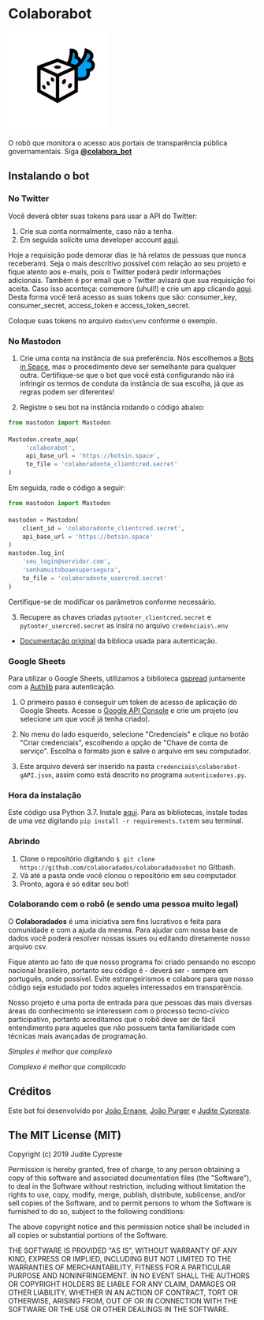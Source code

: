 # Colaborabot


<a href="https://twitter.com/colaboradados"> <img src="colaboradados_twitter_logo.png" width="200"></a>

O robô que monitora o acesso aos portais de transparência pública governamentais.
Siga [**@colabora_bot**](https://twitter.com/colabora_bot)

## Instalando o bot

### No Twitter

Você deverá obter suas tokens para usar a API do Twitter: 

1. Crie sua conta normalmente, caso não a tenha. 
2. Em seguida solicite uma developer account [aqui](https://developer.twitter.com/en/apply/user). 

Hoje a requisição pode demorar dias (e há relatos de pessoas que nunca receberam). Seja o mais descritivo possível com relação ao seu projeto e fique atento aos e-mails, pois o Twitter poderá pedir informações adicionais. Também é por email que o Twitter avisará que sua requisição foi aceita. Caso isso aconteça: comemore (uhull!) e crie um app clicando [aqui](https://developer.twitter.com/en/apps). Desta forma você terá acesso as suas tokens que são: consumer_key, consumer_secret, access_token e access_token_secret.

Coloque suas tokens no arquivo `dados\env` conforme o exemplo.

### No Mastodon

1. Crie uma conta na instância de sua preferência. Nós escolhemos a [Bots in Space](https://botsin.space/about/more), mas o procedimento deve ser semelhante para qualquer outra. Certifique-se que o bot que você está configurando não irá infringir os termos de conduta da instância de sua escolha, já que as regras podem ser diferentes!

2. Registre o seu bot na instância rodando o código abaixo:

```python
from mastodon import Mastodon

Mastodon.create_app(
     'colaborabot',
     api_base_url = 'https://botsin.space',
     to_file = 'colaboradonte_clientcred.secret'
)
```

Em seguida, rode o código a seguir:

```python
from mastodon import Mastodon

mastodon = Mastodon(
    client_id = 'colaboradonte_clientcred.secret',
    api_base_url = 'https://botsin.space'
)
mastodon.log_in(
    'seu_login@servidor.com',
    'senhamuitoboaesupersegura',
    to_file = 'colaboradonte_usercred.secret'
)
```

Certifique-se de modificar os parâmetros conforme necessário.

3. Recupere as chaves criadas `pytooter_clientcred.secret` e `pytooter_usercred.secret` as insira no arquivo `credenciais\.env`

* [Documentação original](https://mastodonpy.readthedocs.io/en/stable/#) da biblioca usada para autenticação.

### Google Sheets

Para utilizar o Google Sheets, utilizamos a biblioteca [gspread](https://gspread.readthedocs.io/en/latest/) juntamente com a [Authlib](https://blog.authlib.org/2018/authlib-for-gspread) para autenticação.

1. O primeiro passo é conseguir um token de acesso de aplicação do Google Sheets. Acesse o [Google API Console](https://console.developers.google.com/project) e crie um projeto (ou selecione um que você já tenha criado).

2. No menu do lado esquerdo, selecione "Credenciais" e clique no botão "Criar credenciais", escolhendo a opção de "Chave de conta de serviço". Escolha o formato json e salve o arquivo em seu computador.

3. Este arquivo deverá ser inserido na pasta `credenciais\colaborabot-gAPI.json`, assim como está descrito no programa `autenticadores.py`.

### Hora da instalação

Este código usa Python 3.7. Instale [aqui](https://www.python.org/downloads/).
Para as bibliotecas, instale todas de uma vez digitando `pip install -r requirements.txt`em seu terminal.

### Abrindo

1. Clone o repositório digitando `$ git clone https://github.com/colaboradados/colaboradadosobot` no Gitbash.
2. Vá até a pasta onde você clonou o repositório em seu computador.
3. Pronto, agora é só editar seu bot!

### Colaborando com o robô (e sendo uma pessoa muito legal)

O **Colaboradados** é uma iniciativa sem fins lucrativos e feita para comunidade e com a ajuda da mesma. Para ajudar com nossa base de dados você poderá resolver nossas issues ou editando diretamente nosso arquivo csv.

Fique atento ao fato de que nosso programa foi criado pensando no escopo nacional brasileiro, portanto seu código é - deverá ser - sempre em português, onde possível. Evite estrangeirismos e colabore para que nosso código seja estudado por todos aqueles interessados em transparência.

Nosso projeto é uma porta de entrada para que pessoas das mais diversas áreas do conhecimento se interessem com o processo tecno-cívico participativo, portanto acreditamos que o robô deve ser de fácil entendimento para aqueles que não possuem tanta familiaridade com técnicas mais avançadas de programação.

_Simples é melhor que complexo_

_Complexo é melhor que complicado_

## Créditos

Este bot foi desenvolvido por [João Ernane](https://github.com/jovemadulto), [João Purger](https://github.com/JCPurger) e [Judite Cypreste](https://juditecypreste.github.io).

## The MIT License (MIT)

Copyright (c) 2019 Judite Cypreste

Permission is hereby granted, free of charge, to any person obtaining a copy of this software and associated documentation files (the "Software"), to deal in the Software without restriction, including without limitation the rights to use, copy, modify, merge, publish, distribute, sublicense, and/or sell copies of the Software, and to permit persons to whom the Software is furnished to do so, subject to the following conditions:

The above copyright notice and this permission notice shall be included in all copies or substantial portions of the Software.

THE SOFTWARE IS PROVIDED "AS IS", WITHOUT WARRANTY OF ANY KIND, EXPRESS OR IMPLIED, INCLUDING BUT NOT LIMITED TO THE WARRANTIES OF MERCHANTABILITY, FITNESS FOR A PARTICULAR PURPOSE AND NONINFRINGEMENT. IN NO EVENT SHALL THE AUTHORS OR COPYRIGHT HOLDERS BE LIABLE FOR ANY CLAIM, DAMAGES OR OTHER LIABILITY, WHETHER IN AN ACTION OF CONTRACT, TORT OR OTHERWISE, ARISING FROM, OUT OF OR IN CONNECTION WITH THE SOFTWARE OR THE USE OR OTHER DEALINGS IN THE SOFTWARE.
